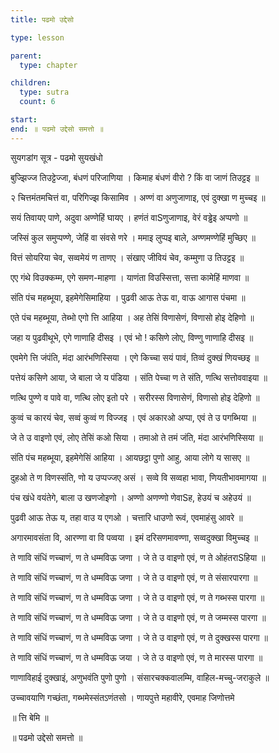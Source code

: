 ```yaml
---
title: पढमो उद्देसो

type: lesson

parent: 
  type: chapter

children: 
  type: sutra
  count: 6

start:
end: ॥ पढमो उद्देसो समत्तो ॥
---
```


सुयगडांग सूत्र - पढमो सुयखंधो

बुज्झिज्ज तिउट्टेज्जा, बंधणं परिजाणिया । 
किमाह बंधणं वीरो ? किं वा जाणं तिउट्टइ ॥

२ चित्तमंतमचित्तं वा, परिगिज्झ किसामिव ।
अण्णं वा अणुजाणाइ, एवं दुक्खा ण मुच्चइ ॥

सयं तिवायए पाणे, अदुवा अण्णेहिं घायए ।
हणंतं वाSणुजाणाइ, वेरं वड्ढेइ अप्पणो ॥

जस्सिं कुल समुप्पण्णे, जेहिं वा संवसे णरे ।
ममाइ लुप्पइ बाले, अण्णमण्णेहिं मुच्छिए ॥

वित्तं सोयरिया चेव, सव्वमेयं ण ताणए ।
संखाए जीवियं चेव, कम्मुणा उ तिउट्टइ ॥

एए गंथे विउक्कम्म, एगे समण-माहणा ।
याणंता विउस्सित्ता, सत्ता कामेहिं माणवा ॥

संति पंच महब्भूया, इहमेगेसिमाहिया ।
पुढवी आऊ तेऊ वा, वाऊ आगास पंचमा ॥

एते पंच महब्भूया, तेब्भो एगो त्ति आहिया ।
अह तेसिं विणासेणं, विणासो होइ देहिणो ॥

जहा य पुढवीथूभे, एगे णाणाहि दीसइ ।
एवं भो ! कसिणे लोए, विण्णु णाणाहि दीसइ ॥

एवमेगे त्ति जंपंति, मंदा आरंभणिस्सिया ।
एगे किच्चा सयं पावं, तिव्वं दुक्खं णियच्छइ ॥

पत्तेयं कसिणे आया, जे बाला जे य पंडिया ।
संति पेच्चा ण ते संति, णत्थि सत्तोववाइया ॥

णत्थि पुण्णे व पावे वा, णत्थि लोए इतो परे ।
सरीरस्स विणासेणं, विणासो होइ देहिणो ॥

कुव्वं च कारयं चेव, सव्वं कुव्वं ण विज्जइ ।
एवं अकारओ अप्पा, एवं ते उ पगब्भिया ॥

जे ते उ वाइणो एवं, लोए तेसिं कओ सिया ।
तमाओ ते तमं जंति, मंदा आरंभणिस्सिया ॥

संति पंच महब्भूया, इहमेगेसिं आहिया ।
आयछट्ठा पुणो आहु, आया लोगे य सासए ॥

दुहओ ते ण विणस्संति, णो य उप्पज्जए असं ।
सव्वे वि सव्वहा भावा, णियतीभावमागया ॥

पंच खंधे वयंतेगे, बाला उ खणजोइणो ।
अण्णो अणण्णो णेवाSह, हेउयं च अहेउयं ॥

पुढवी आऊ तेऊ य, तहा वाउ य एगओ ।
चत्तारि धाउणो रूवं, एवमाहंसु आवरे ॥

अगारमावसंता वि, आरण्णा वा वि पव्वया ।
इमं दरिसणमावण्णा, सव्वदुक्खा विमुच्चइ ॥

ते णावि संधिं णच्चाणं, ण ते धम्मविऊ जणा ।
जे ते उ वाइणो एवं, ण ते ओहंतराSहिया ॥

ते णावि संधिं णच्चाणं, ण ते धम्मविऊ जणा ।
जे ते उ वाइणो एवं, ण ते संसारपारगा ॥

ते णावि संधिं णच्चाणं, ण ते धम्मविऊ जणा ।
जे ते उ वाइणो एवं, ण ते गब्भस्स पारगा ॥

ते णावि संधिं णच्चाणं, ण ते धम्मविऊ जणा ।
जे ते उ वाइणो एवं, ण ते जम्मस्स पारगा ॥

ते णावि संधिं णच्चाणं, ण ते धम्मविऊ जणा ।
जे ते उ वाइणो एवं, ण ते दुक्खस्स पारगा ॥

ते णावि संधिं णच्चाणं, ण ते धम्मविऊ जया ।
जे ते उ वाइणो एवं, ण ते मारस्स पारगा ॥

णाणाविहाई दुक्खाइं, अणुभवंति पुणो पुणो ।
संसारचक्कवालम्मि, वाहिल-मच्चु-जराकुले ॥

उच्चावयाणि गच्छंता, गब्भमेस्संतऽणंतसो ।
णायपुत्ते महावीरे, एवमाह जिणोत्तमे 

॥ त्ति बेमि ॥

॥ पढमो उद्देसो समत्तो ॥
